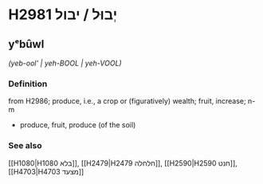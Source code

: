 # H2981 יְבוּל / יבול

## yᵉbûwl

_(yeb-ool' | yeh-BOOL | yeh-VOOL)_

### Definition

from H2986; produce, i.e., a crop or (figuratively) wealth; fruit, increase; n-m

- produce, fruit, produce (of the soil)

### See also

[[H1080|H1080 בלא]], [[H2479|H2479 חלחלה]], [[H2590|H2590 חנט]], [[H4703|H4703 מצעד]]
